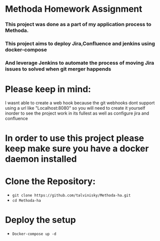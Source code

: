 # Methoda Homework Assignment 

### This project was done as a part of my application process to Methoda.
### This project aims to deploy Jira,Confluence and jenkins using docker-compose  
### And leverage Jenkins to automate the process of moving Jira issues to solved when git merger happends

# Please keep in mind:
I wasnt able to create a web hook because the git webhooks dont support using a url like "Localhost:8080"
so you will need to create it yourself inorder to see the project work in its fullest 
as well as configure jira and confluence

# In order to use this project please keep make sure you have a docker daemon installed 


# Clone the Repository:
- ```git clone https://github.com/talvinisky/Methoda-ha.git```
- ```cd Methoda-ha```

# Deploy the setup 
- ```Docker-compose up -d```


